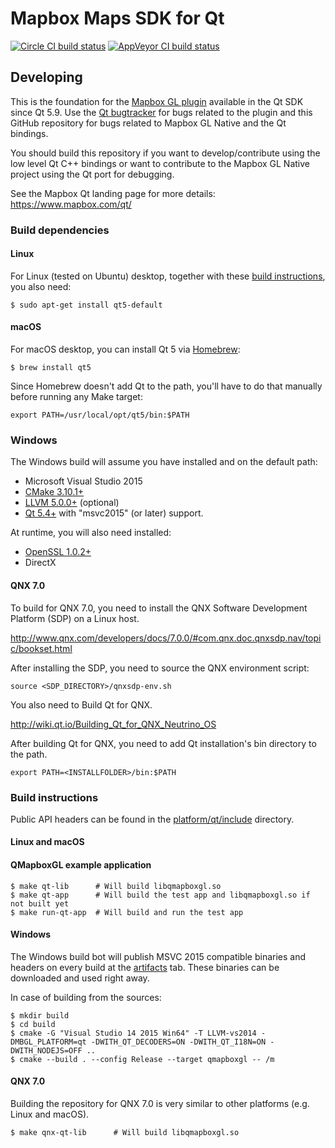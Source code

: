 # Mapbox Maps SDK for Qt

[![Circle CI build status](https://circleci.com/gh/mapbox/mapbox-gl-native.svg?style=shield)](https://circleci.com/gh/mapbox/workflows/mapbox-gl-native/tree/master) [![AppVeyor CI build status](https://ci.appveyor.com/api/projects/status/3q12kbcooc6df8uc?svg=true)](https://ci.appveyor.com/project/Mapbox/mapbox-gl-native)

## Developing

This is the foundation for the [Mapbox GL plugin](https://doc.qt.io/qt-5/location-plugin-mapboxgl.html)
available in the Qt SDK since Qt 5.9. Use the [Qt bugtracker](https://bugreports.qt.io) for bugs related
to the plugin and this GitHub repository for bugs related to Mapbox GL Native and the Qt bindings.

You should build this repository if you want to develop/contribute using the low level Qt C++ bindings or
want to contribute to the Mapbox GL Native project using the Qt port for debugging.

See the Mapbox Qt landing page for more details: https://www.mapbox.com/qt/

### Build dependencies

#### Linux

For Linux (tested on Ubuntu) desktop, together with these [build instructions](../linux/README.md), you also need:

```
$ sudo apt-get install qt5-default
```

#### macOS

For macOS desktop, you can install Qt 5 via [Homebrew](https://brew.sh):

```
$ brew install qt5
```

Since Homebrew doesn't add Qt to the path, you'll have to do that manually before running any Make target:

```
export PATH=/usr/local/opt/qt5/bin:$PATH
```

### Windows

The Windows build will assume you have installed and on the default path:

- Microsoft Visual Studio 2015
- [CMake 3.10.1+](https://cmake.org/download/)
- [LLVM 5.0.0+](https://releases.llvm.org/download.html) (optional)
- [Qt 5.4+](https://www.qt.io/download) with "msvc2015" (or later) support.

At runtime, you will also need installed:

- [OpenSSL 1.0.2+](https://slproweb.com/products/Win32OpenSSL.html)
- DirectX

#### QNX 7.0

To build for QNX 7.0, you need to install the QNX Software Development Platform (SDP) on a Linux host.

http://www.qnx.com/developers/docs/7.0.0/#com.qnx.doc.qnxsdp.nav/topic/bookset.html

After installing the SDP, you need to source the QNX environment script:

```
source <SDP_DIRECTORY>/qnxsdp-env.sh
```

You also need to Build Qt for QNX.

http://wiki.qt.io/Building_Qt_for_QNX_Neutrino_OS

After building Qt for QNX, you need to add Qt installation's bin directory to the path.

```
export PATH=<INSTALLFOLDER>/bin:$PATH
```

### Build instructions

Public API headers can be found in the [platform/qt/include](include) directory.

#### Linux and macOS

#### QMapboxGL example application

```
$ make qt-lib      # Will build libqmapboxgl.so
$ make qt-app      # Will build the test app and libqmapboxgl.so if not built yet
$ make run-qt-app  # Will build and run the test app
```

#### Windows

The Windows build bot will publish MSVC 2015 compatible binaries and headers on every build
at the [artifacts](https://ci.appveyor.com/project/Mapbox/mapbox-gl-native/build/artifacts) tab.
These binaries can be downloaded and used right away.

In case of building from the sources:

```
$ mkdir build
$ cd build
$ cmake -G "Visual Studio 14 2015 Win64" -T LLVM-vs2014 -DMBGL_PLATFORM=qt -DWITH_QT_DECODERS=ON -DWITH_QT_I18N=ON -DWITH_NODEJS=OFF ..
$ cmake --build . --config Release --target qmapboxgl -- /m
```

#### QNX 7.0

Building the repository for QNX 7.0 is very similar to other platforms (e.g. Linux and macOS).

```
$ make qnx-qt-lib      # Will build libqmapboxgl.so
```
